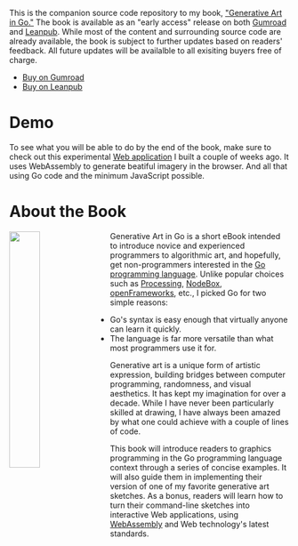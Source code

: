 This is the companion source code repository to my book, ["Generative Art in Go."](https://preslav.me/generative-art-in-golang/) The book is available as an "early access" release on both [Gumroad](https://gumroad.com/l/generative-art-in-golang) and [Leanpub](https://leanpub.com/generative-art-in-golang). While most of the content and surrounding source code are already available, the book is subject to further updates based on readers' feedback. All future updates will be availalble to all exisiting buyers free of charge.

- [Buy on Gumroad](https://gumroad.com/l/generative-art-in-golang)
- [Buy on Leanpub](https://leanpub.com/generative-art-in-golang)

# Demo

To see what you will be able to do by the end of the book, make sure to check out this experimental [Web application](https://goart.netlify.app/) I built a couple of weeks ago. It uses WebAssembly to generate beatiful imagery in the browser. And all that using Go code and the minimum JavaScript possible.

# About the Book

<img align="left" src="https://d2sofvawe08yqg.cloudfront.net/generative-art-in-golang/hero?1609949259" style="padding-right: 12px" width="33%">

Generative Art in Go is a short eBook intended to introduce novice and experienced programmers to algorithmic art, and hopefully, get non-programmers interested in the [Go programming language](https://golang.org/). Unlike popular choices such as [Processing](https://processing.org/), [NodeBox](https://www.nodebox.net/), [openFrameworks](https://openframeworks.cc/), etc., I picked Go for two simple reasons:

-   Go's syntax is easy enough that virtually anyone can learn it quickly.
-   The language is far more versatile than what most programmers use it for.

Generative art is a unique form of artistic expression, building bridges between computer programming, randomness, and visual aesthetics. It has kept my imagination for over a decade. While I have never been particularly skilled at drawing, I have always been amazed by what one could achieve with a couple of lines of code.
 
This book will introduce readers to graphics programming in the Go programming language context through a series of concise examples. It will also guide them in implementing their version of one of my favorite generative art sketches. As a bonus, readers will learn how to turn their command-line sketches into interactive Web applications, using [WebAssembly](https://webassembly.org/) and Web technology's latest standards.